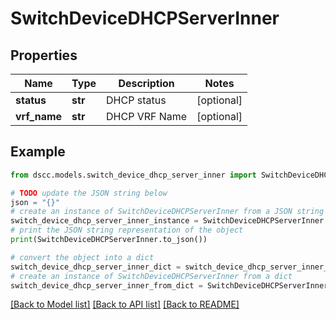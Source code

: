 # SwitchDeviceDHCPServerInner


## Properties

Name | Type | Description | Notes
------------ | ------------- | ------------- | -------------
**status** | **str** | DHCP status | [optional] 
**vrf_name** | **str** | DHCP VRF Name | [optional] 

## Example

```python
from dscc.models.switch_device_dhcp_server_inner import SwitchDeviceDHCPServerInner

# TODO update the JSON string below
json = "{}"
# create an instance of SwitchDeviceDHCPServerInner from a JSON string
switch_device_dhcp_server_inner_instance = SwitchDeviceDHCPServerInner.from_json(json)
# print the JSON string representation of the object
print(SwitchDeviceDHCPServerInner.to_json())

# convert the object into a dict
switch_device_dhcp_server_inner_dict = switch_device_dhcp_server_inner_instance.to_dict()
# create an instance of SwitchDeviceDHCPServerInner from a dict
switch_device_dhcp_server_inner_from_dict = SwitchDeviceDHCPServerInner.from_dict(switch_device_dhcp_server_inner_dict)
```
[[Back to Model list]](../README.md#documentation-for-models) [[Back to API list]](../README.md#documentation-for-api-endpoints) [[Back to README]](../README.md)


